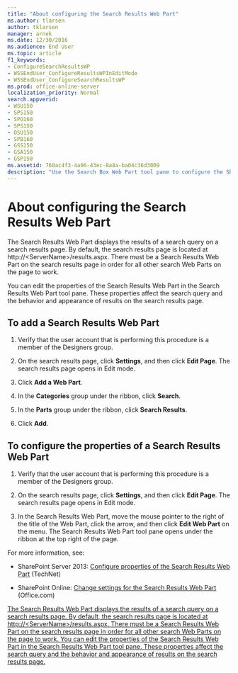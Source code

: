 ```yaml
---
title: "About configuring the Search Results Web Part"
ms.author: tlarsen
author: tklarsen
manager: arnek
ms.date: 12/30/2016
ms.audience: End User
ms.topic: article
f1_keywords:
- ConfigureSearchResultsWP
- WSSEndUser_ConfigureResultsWPInEditMode
- WSSEndUser_ConfigureSearchResultsWP
ms.prod: office-online-server
localization_priority: Normal
search.appverid:
- WSU150
- SPS150
- SPO160
- SPS150
- OSU150
- SPB160
- GSS150
- GSA150
- GSP150
ms.assetid: 760ac4f3-4a06-43ec-8a8a-ba04c36d3009
description: "Use the Search Box Web Part tool pane to configure the SharePoint 2013 Search Box Web Part."
---
```


# About configuring the Search Results Web Part

The Search Results Web Part displays the results of a search query on a search results page. By default, the search results page is located at http://\<ServerName\>/results.aspx. There must be a Search Results Web Part on the search results page in order for all other search Web Parts on the page to work. 
  
You can edit the properties of the Search Results Web Part in the Search Results Web Part tool pane. These properties affect the search query and the behavior and appearance of results on the search results page. 
  
## To add a Search Results Web Part
<a name="__top"> </a>

1. Verify that the user account that is performing this procedure is a member of the Designers group.
    
2. On the search results page, click **Settings**, and then click **Edit Page**. The search results page opens in Edit mode.
    
3. Click **Add a Web Part**.
    
4. In the **Categories** group under the ribbon, click **Search**.
    
5. In the **Parts** group under the ribbon, click **Search Results**.
    
6. Click **Add**.
    
## To configure the properties of a Search Results Web Part
<a name="__top"> </a>

1. Verify that the user account that is performing this procedure is a member of the Designers group.
    
2. On the search results page, click **Settings**, and then click **Edit Page**. The search results page opens in Edit mode.
    
3. In the Search Results Web Part, move the mouse pointer to the right of the title of the Web Part, click the arrow, and then click **Edit Web Part** on the menu. The Search Results Web Part tool pane opens under the ribbon at the top right of the page. 
    
For more information, see:
  
- SharePoint Server 2013: [Configure properties of the Search Results Web Part](https://technet.microsoft.com/en-us/library/gg549987.aspx) (TechNet) 
    
- SharePoint Online: [Change settings for the Search Results Web Part](the-search-results-web-part.md) (Office.com) 
    
[The Search Results Web Part displays the results of a search query on a search results page. By default, the search results page is located at http://\<ServerName\>/results.aspx. There must be a Search Results Web Part on the search results page in order for all other search Web Parts on the page to work. You can edit the properties of the Search Results Web Part in the Search Results Web Part tool pane. These properties affect the search query and the behavior and appearance of results on the search results page. ](about-configuring-the-search-results-web-part.md#__top)
  

